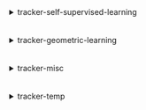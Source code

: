 
<details>
<summary>tracker-self-supervised-learning</summary>
<br>

| Repository Name                                     |
|:----------------------------------------------------|
| [sslgym](https://github.com/SauravMaheshkar/sslgym) |

</details>
<br>
<br>

<details>
<summary>tracker-geometric-learning</summary>
<br>

| Repository Name                                                             |
|:----------------------------------------------------------------------------|
| [hivegraph](https://github.com/SauravMaheshkar/hivegraph)                   |
| [hypergraph.pl](https://github.com/SauravMaheshkar/hypergraph.pl)           |
| [HyperGraphLearning](https://github.com/SauravMaheshkar/HyperGraphLearning) |

</details>
<br>
<br>

<details>
<summary>tracker-misc</summary>
<br>

| Repository Name                                                                           |
|:------------------------------------------------------------------------------------------|
| [dotfiles](https://github.com/SauravMaheshkar/dotfiles)                                   |
| [jangal-rs](https://github.com/SauravMaheshkar/jangal-rs)                                 |
| [playground](https://github.com/SauravMaheshkar/playground)                               |
| [python-template](https://github.com/SauravMaheshkar/python-template)                     |
| [sat-rs](https://github.com/SauravMaheshkar/sat-rs)                                       |
| [SauravMaheshkar](https://github.com/SauravMaheshkar/SauravMaheshkar)                     |
| [sauravmaheshkar.github.io](https://github.com/SauravMaheshkar/sauravmaheshkar.github.io) |
| [softprompts](https://github.com/SauravMaheshkar/softprompts)                             |
| [verilog-template](https://github.com/SauravMaheshkar/verilog-template)                   |

</details>
<br>
<br>

<details>
<summary>tracker-temp</summary>
<br>

| Repository Name                                                           |
|:--------------------------------------------------------------------------|
| [dm_pix](https://github.com/SauravMaheshkar/dm_pix)                       |
| [fprime](https://github.com/SauravMaheshkar/fprime)                       |
| [pytorch_geometric](https://github.com/SauravMaheshkar/pytorch_geometric) |

</details>
<br>
<br>
